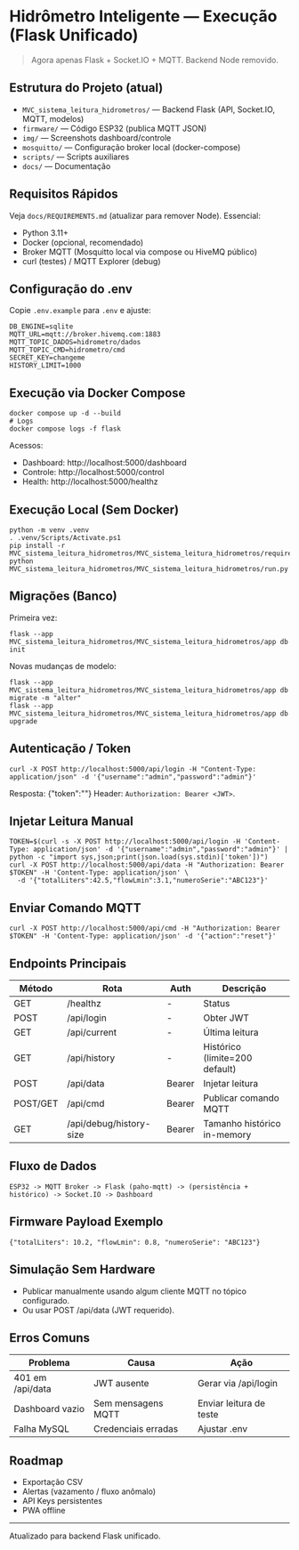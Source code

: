 # Hidrômetro Inteligente — Execução (Flask Unificado)

> Agora apenas Flask + Socket.IO + MQTT. Backend Node removido.

## Estrutura do Projeto (atual)
- `MVC_sistema_leitura_hidrometros/` — Backend Flask (API, Socket.IO, MQTT, modelos)
- `firmware/` — Código ESP32 (publica MQTT JSON)
- `img/` — Screenshots dashboard/controle
- `mosquitto/` — Configuração broker local (docker-compose)
- `scripts/` — Scripts auxiliares
- `docs/` — Documentação

## Requisitos Rápidos
Veja `docs/REQUIREMENTS.md` (atualizar para remover Node). Essencial:
- Python 3.11+
- Docker (opcional, recomendado)
- Broker MQTT (Mosquitto local via compose ou HiveMQ público)
- curl (testes) / MQTT Explorer (debug)

## Configuração do .env
Copie `.env.example` para `.env` e ajuste:
```
DB_ENGINE=sqlite
MQTT_URL=mqtt://broker.hivemq.com:1883
MQTT_TOPIC_DADOS=hidrometro/dados
MQTT_TOPIC_CMD=hidrometro/cmd
SECRET_KEY=changeme
HISTORY_LIMIT=1000
```

## Execução via Docker Compose
```
docker compose up -d --build
# Logs
docker compose logs -f flask
```
Acessos:
- Dashboard: http://localhost:5000/dashboard
- Controle:  http://localhost:5000/control
- Health:    http://localhost:5000/healthz

## Execução Local (Sem Docker)
```
python -m venv .venv
. .venv/Scripts/Activate.ps1
pip install -r MVC_sistema_leitura_hidrometros/MVC_sistema_leitura_hidrometros/requirements.txt
python MVC_sistema_leitura_hidrometros/MVC_sistema_leitura_hidrometros/run.py
```

## Migrações (Banco)
Primeira vez:
```
flask --app MVC_sistema_leitura_hidrometros/MVC_sistema_leitura_hidrometros/app db init
```
Novas mudanças de modelo:
```
flask --app MVC_sistema_leitura_hidrometros/MVC_sistema_leitura_hidrometros/app db migrate -m "alter"
flask --app MVC_sistema_leitura_hidrometros/MVC_sistema_leitura_hidrometros/app db upgrade
```

## Autenticação / Token
```
curl -X POST http://localhost:5000/api/login -H "Content-Type: application/json" -d '{"username":"admin","password":"admin"}'
```
Resposta: {"token":"<JWT>"}
Header: `Authorization: Bearer <JWT>`.

## Injetar Leitura Manual
```
TOKEN=$(curl -s -X POST http://localhost:5000/api/login -H 'Content-Type: application/json' -d '{"username":"admin","password":"admin"}' | python -c "import sys,json;print(json.load(sys.stdin)['token'])")
curl -X POST http://localhost:5000/api/data -H "Authorization: Bearer $TOKEN" -H 'Content-Type: application/json' \
  -d '{"totalLiters":42.5,"flowLmin":3.1,"numeroSerie":"ABC123"}'
```

## Enviar Comando MQTT
```
curl -X POST http://localhost:5000/api/cmd -H "Authorization: Bearer $TOKEN" -H 'Content-Type: application/json' -d '{"action":"reset"}'
```

## Endpoints Principais
| Método | Rota | Auth | Descrição |
|--------|------|------|-----------|
| GET | /healthz | - | Status |
| POST | /api/login | - | Obter JWT |
| GET | /api/current | - | Última leitura |
| GET | /api/history | - | Histórico (limite=200 default) |
| POST | /api/data | Bearer | Injetar leitura |
| POST/GET | /api/cmd | Bearer | Publicar comando MQTT |
| GET | /api/debug/history-size | Bearer | Tamanho histórico in-memory |

## Fluxo de Dados
```
ESP32 -> MQTT Broker -> Flask (paho-mqtt) -> (persistência + histórico) -> Socket.IO -> Dashboard
```

## Firmware Payload Exemplo
```
{"totalLiters": 10.2, "flowLmin": 0.8, "numeroSerie": "ABC123"}
```

## Simulação Sem Hardware
- Publicar manualmente usando algum cliente MQTT no tópico configurado.
- Ou usar POST /api/data (JWT requerido).

## Erros Comuns
| Problema | Causa | Ação |
|----------|-------|------|
| 401 em /api/data | JWT ausente | Gerar via /api/login |
| Dashboard vazio | Sem mensagens MQTT | Enviar leitura de teste |
| Falha MySQL | Credenciais erradas | Ajustar .env |

## Roadmap
- Exportação CSV
- Alertas (vazamento / fluxo anômalo)
- API Keys persistentes
- PWA offline

---
Atualizado para backend Flask unificado.
